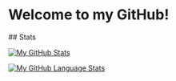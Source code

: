 <h1>Welcome to my GitHub! </h1>
## Stats

[![My GitHub Stats](https://github-readme-stats.vercel.app/api/?username=Diald&count_private=true&theme=tokyonight&showicons=true)]()

[![My GitHub Language Stats](https://github-readme-stats.vercel.app/api/top-langs/?username=Diald&langs_count=5&theme=tokyonight)]()

<!--
**Diald/Diald** is a ✨ _special_ ✨ repository because its `README.md` (this file) appears on your GitHub profile.

Here are some ideas to get you started:

- 🔭 I’m currently working on ...
- 🌱 I’m currently learning ...
- 👯 I’m looking to collaborate on ...
- 🤔 I’m looking for help with ...
- 💬 Ask me about ...
- 📫 How to reach me: ...
- 😄 Pronouns: ...
- ⚡ Fun fact: ...
-->
